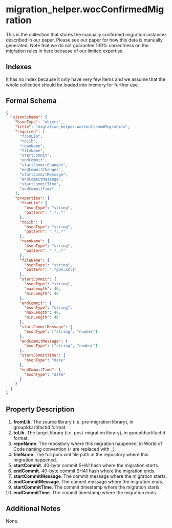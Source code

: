 # migration_helper.wocConfirmedMigration

This is the collection that stores the manually confirmed migration instances described in our paper. Please see our paper for how this data is manually generated. Note that we do not guarantee 100% correctness on the migration rules in here because of our limited expertise.

## Indexes

It has no index because it only have very few items and we assume that the whole collection should be loaded into memory for further use.

## Formal Schema

```json
{
  "$jsonSchema": {
    "bsonType": "object",
    "title": "migration_helper.wocConfirmedMigration",
    "required": [
      "fromLib",
      "toLib",
      "repoName",
      "fileName",
      "startCommit",
      "endCommit",
      "startCommitChanges",
      "endCommitChanges",
      "startCommitMessage",
      "endCommitMessage",
      "startCommitTime",
      "endCommitTime"
    ],
    "properties": {
      "fromLib": {
        "bsonType": "string",
        "pattern": ".*:.*"
      },
      "toLib": {
        "bsonType": "string",
        "pattern": ".*:.*"
      },
      "repoName": {
        "bsonType": "string",
        "pattern": ".*_.*"
      },
      "fileName": {
        "bsonType": "string",
        "pattern": ".*pom.xml$"
      },
      "startCommit": {
        "bsonType": "string",
        "maxLength": 40,
        "minLength": 40
      },
      "endCommit": {
        "bsonType": "string",
        "maxLength": 40,
        "minLength": 40
      },
      "startCommitMessage": {
        "bsonType": ["string", "number"]
      },
      "endCommitMessage": {
        "bsonType": ["string", "number"]
      },
      "startCommitTime": {
        "bsonType": "date"
      },
      "endCommitTime": {
        "bsonType": "date"
      }
    }
  }
}
```

## Property Description

1. **fromLib**. The source library (i.e. pre-migration library), in groupId:artifactId format.
2. **toLib**. The target library (i.e. post-migration library), in groupId:artifactId format.
3. **repoName**. The repository where this migration happened, in World of Code naming convention (`/` are replaced with `_`).
4. **fileName**. The full pom.xml file path in the repository where this migration happened.
5. **startCommit**. 40-byte commit SHA1 hash where the migration starts.
6. **endCommit**. 40-byte commit SHA1 hash where the migration ends.
7. **startCommitMessage**. The commit message where the migration starts.
8. **endCommitMessage**. The commit message where the migration ends.
9. **startCommitTime**. The commit timestamp where the migration starts.
10. **endCommitTime**. The commit timestamp where the migration ends.

## Additional Notes

None.



